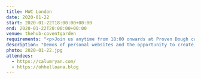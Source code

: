 ```yaml
---
title: HWC London
date: 2020-01-22
start: 2020-01-22T18:00:00+00:00
end: 2020-01-22T20:00:00+00:00
venue: thehub-coventgarden
requirements: "<p>Join us anytime from 18:00 onwards at Proven Dough cafe below Hub by Premier Inn hotel in Covent Garden. The main event starts at 18:30. No need to check-in at the venue, just look out for <a href='http://ohhelloana.blog'>Ana</a>, <a href='https://calumryan.com'>Calum</a> or <a href='https://doubleloop.net'>Neil</a>, the organisers, usually sitting towards the back of the cafe.</p><p>There are a few different ways you can register for Homebrew Website Club London:</p>"
description: "Demos of personal websites and the opportunity to create, update or experiment on your personal website"
photo: 2020-01-22.jpg
attendees:
  - https://calumryan.com/
  - https://ohhelloana.blog
---
```


